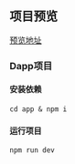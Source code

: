## 项目预览

[预览地址](https://lll618xxx.github.io/xx-web3/)

### Dapp项目

#### 安装依赖

```
cd app & npm i
```

#### 运行项目

```
npm run dev
```



